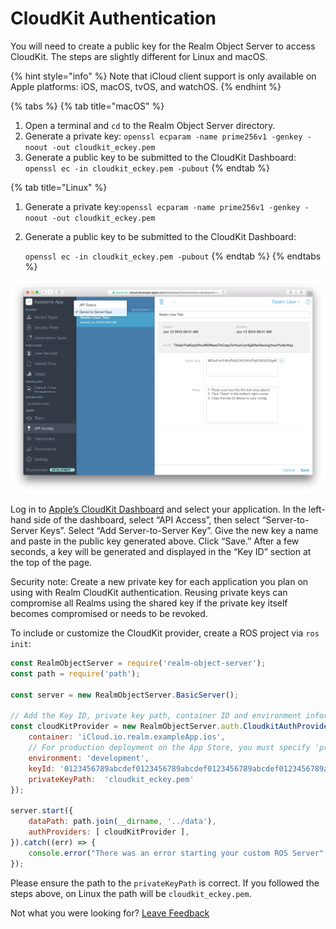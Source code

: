 # CloudKit Authentication

You will need to create a public key for the Realm Object Server to access CloudKit. The steps are slightly different for Linux and macOS. 

{% hint style="info" %}
Note that iCloud client support is only available on Apple platforms: iOS, macOS, tvOS, and watchOS.
{% endhint %}

{% tabs %}
{% tab title="macOS" %}
1. Open a terminal and `cd` to the Realm Object Server directory.
2. Generate a private key: `openssl ecparam -name prime256v1 -genkey -noout -out cloudkit_eckey.pem` 
3. Generate a public key to be submitted to the CloudKit Dashboard: `openssl ec -in cloudkit_eckey.pem -pubout`
{% endtab %}

{% tab title="Linux" %}
1. Generate a private key:`openssl ecparam -name prime256v1 -genkey -noout -out cloudkit_eckey.pem`
2. Generate a public key to be submitted to the CloudKit Dashboard:

   `openssl ec -in cloudkit_eckey.pem -pubout`
{% endtab %}
{% endtabs %}

![Generating an access key with the CloudKit Dashboard](../../../../.gitbook/assets/auth_cloudkit_addkey.png)

Log in to [Apple’s CloudKit Dashboard](https://icloud.developer.apple.com/dashboard) and select your application. In the left-hand side of the dashboard, select “API Access”, then select “Server-to-Server Keys”. Select “Add Server-to-Server Key”. Give the new key a name and paste in the public key generated above. Click “Save.” After a few seconds, a key will be generated and displayed in the “Key ID” section at the top of the page.

Security note: Create a new private key for each application you plan on using with Realm CloudKit authentication. Reusing private keys can compromise all Realms using the shared key if the private key itself becomes compromised or needs to be revoked.

To include or customize the CloudKit provider, create a ROS project via `ros init`:

```javascript
const RealmObjectServer = require('realm-object-server');
const path = require('path');

const server = new RealmObjectServer.BasicServer();

// Add the Key ID, private key path, container ID and environment information
const cloudKitProvider = new RealmObjectServer.auth.CloudkitAuthProvider({
    container: 'iCloud.io.realm.exampleApp.ios',
    // For production deployment on the App Store, you must specify 'production'
    environment: 'development',
    keyId: '0123456789abcdef0123456789abcdef0123456789abcdef0123456789abcdef',
    privateKeyPath:  'cloudkit_eckey.pem'
});

server.start({
    dataPath: path.join(__dirname, '../data'),
    authProviders: [ cloudKitProvider ],
}).catch((err) => {
    console.error("There was an error starting your custom ROS Server", err);
});
```

Please ensure the path to the `privateKeyPath` is correct. If you followed the steps above, on Linux the path will be `cloudkit_eckey.pem`.



Not what you were looking for? [Leave Feedback](https://www.getfeedback.com/r/uO1Zl0vE)


